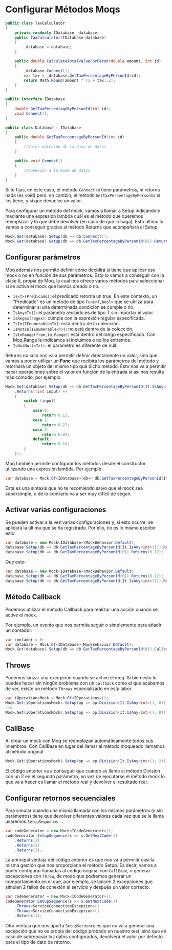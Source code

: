 # Configurar Métodos Moqs

```cs
public class TaxCalculator
{
    private readonly IDatabase _database;
    public TaxCalculator(IDatabase database)
    {
        _database = database;
    }

    public double CalculateTotalValueForPeron(double amount, int id)
    {
        _database.Connect();
        var tax = _database.GetTaxPercentageByPersonId(id);
        return Math.Round(amount * (1 + tax),2);
    }
}

public interface IDatabase
{
    double GetTaxPercentageByPersonId(int id);
    void Connect();
}

public class Database : IDatabase
{
    public double GetTaxPercentageByPersonId(int id)
    {
        //Valor obtenido de la base de datos
    }

    public void Connect()
    {
        //Conexión a la base de datos
    }
}
```

Si te fijas, en este caso, el método `Connect` ni tiene parámetros, ni retorna nada (es void) pero, en cambio, el método `GetTaxPercentageByPersonId` sí los tiene, y sí que devuelve un valor.

Para configurar un método del mock, vamos a llamar a Setup indicándole mediante una expresión lambda cuál es el método que queremos reemplazar y lo que debe devolver (en caso de que lo haga). Esto último lo vamos a conseguir gracias al método Returns que acompañará el Setup:

```cs
Mock.Get(database).Setup(db => db.Connect());
Mock.Get(database).Setup(db => db.GetTaxPercentageByPersonId(0)).Returns(0.12);
```

## Configurar parámetros

Moq además nos permite definir cómo decidirá si tiene que aplicar ese mock o no en función de sus parámetros. Esto lo vamos a conseguir con la clase It, propia de Moq, la cual nos ofrece varios métodos para seleccionar si se activa el mock que hemos creado o no:

- `Is<T>(Predicado)`: el predicado retorna un true. En este contexto, un "Predicado" es un método de tipo `Func<T,bool>` que se utiliza para determinar si una determinada condición se cumple o no.
- `IsAny<T>()`: el parámetro recibido es de tipo T sin importar el valor.
- `IsRegex(regex)`: cumple con la expresión regular especificada.
- `IsIn(IEnumerable<T>)`: está dentro de la colección.
- `IsNotIn(IEnumerable<T>)`: no está dentro de la colección.
- `IsInRange(from,to,Range)`: está dentro del rango especificado. Con Moq.Range le indicamos si incluimos o no los extremos.
- `IsNotNull<T>()`: el parámetro es diferente de null.

Returns no solo nos va a permitir definir directamente un valor, sino que vamos a poder utilizar un **Func** que recibirá los parámetros del método y retornará un objeto del mismo tipo que dicho método. Esto nos va a permitir hacer operaciones sobre el valor en función de la entrada si así nos resulta más cómodo, por ejemplo:

```cs
Mock.Get(database).Setup(db => db.GetTaxPercentageByPersonId(It.IsAny<int>()))
    .Returns((int input) =>
    {
        switch (input)
        {
            case 0:
                return 0.12;
            case 1:
                return 0.27;
            case 2:
                return 0.04;
            default:
                return 0.18;
        }
    });
```

Moq también permite configurar los métodos desde el constructor utilizando una expresión lambda. Por ejemplo:

```cs
var database = Mock.Of<IDatabase>(db=> db.GetTaxPercentageByPersonId(It.IsAny<int>()) == 0.12 ,MockBehavior.Default);`.
```

Esta es una sintaxis que no te recomiendo salvo que el mock sea súpersimple, o de lo contrario va a ser muy difícil de seguir.

## Activar varias configuraciones

Se pueden activar a la vez varias configuraciones y, si esto ocurre, se aplicará la última que se ha registrado. Por ello, no es lo mismo escribir esto:

```cs
var database = new Mock<IDatabase>(MockBehavior.Default);
database.Setup(db => db.GetTaxPercentageByPersonId(It.IsAny<int>())).Returns(0.18);
database.Setup(db => db.GetTaxPercentageByPersonId(0)).Returns(0.12);
```

Que esto:

```cs
var database = new Mock<IDatabase>(MockBehavior.Default);
database.Setup(db => db.GetTaxPercentageByPersonId(0)).Returns(0.12);
database.Setup(db => db.GetTaxPercentageByPersonId(It.IsAny<int>())).Returns(0.18);
```

## Método Callback

Podemos utilizar el método Callback para realizar una acción cuando se active el mock.

Por ejemplo, un evento que nos permita seguir o simplemente para añadir un contador:

```cs
var contador = 0;
var database = Mock.Of<IDatabase>(MockBehavior.Default);
Mock.Get(database).Setup(db => db.GetTaxPercentageByPersonId(0)).Callback(() => contador++).Returns(0.12);
```

## Throws

Podemos lanzar una excepción cuando se active el moq. Si bien esto lo puedes hacer sin ningún problema con un `Callback` como el que acabamos de ver, existe un método `Throws` especializado en esta labor.

```cs
var iOperationsMock = Mock.Of<IOperations>();
Mock.Get(iOperationsMock).Setup(op => op.Division(It.IsAny<int>(), 0)).Throws(new DivideByZeroException());
//o
Mock.Get(iOperationsMock).Setup(op => op.Division(It.IsAny<int>(), 0)).Throws<DivideByZeroException>();
```

## CallBase

Al crear un mock con Moq se reemplazan automáticamente todos sus miembros. Con CallBase en lugar del llamar al método moqueado llamamos al método original:

```cs
Mock.Get(iOperationsMock).Setup(op => op.Division(It.IsAny<int>(), 2)).CallBase();
```

El código anterior va a conseguir que cuando se llame al método Division con un 2 en el segundo parámetro, en vez de ejecutarse el método mock lo que va a hacer es llamar al método real y devolver el resultado real.

## Configurar retornos secuenciales

Para simular cuando una misma llamada con los mismos parámetros (o sin parámetros) tiene que devolver diferentes valores cada vez que se le llama usaremos `SetupSequence`:

```cs
var codeGenerator = new Mock<ICodeGenerator>();
codeGenerator.SetupSequence(s => s.GetNextCode())
    .Returns(1)
    .Returns(2)
    .Returns(3);

```

La principal ventaja del código anterior es que nos va a permitir casi la misma gestión que nos proporciona el método Setup. Es decir, vamos a poder configurar llamadas al código original con `CallBase`, o generar excepciones con `Throw`, de modo que podremos generar un comportamiento en el que, por ejemplo, se lancen 2 excepciones que simulen 2 fallos de conexión al servicio y después un valor correcto.

```cs
var codeGenerator = new Mock<ICodeGenerator>();
codeGenerator.SetupSequence(s => s.GetNextCode())
    .Throws<ServiceConnectionException>()
    .Throws<ServiceConnectionException>()
    .Returns(1);

```

Otra ventaja que nos aporta `SetupSecuence` es que no va a generar una excepción que no es propia del código probado en nuestro test, sino que en caso de sobrepasar los datos configurados, devolverá el valor por defecto para el tipo de dato de retorno.

